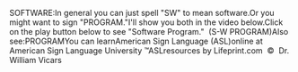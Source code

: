 SOFTWARE:In general you can just spell "SW" to mean software.Or you might want to sign "PROGRAM."I'll show you both in the video below.Click on the play button below to see "Software Program."  (S-W 
	PROGRAM)Also see:PROGRAMYou can learnAmerican Sign Language (ASL)online at American Sign Language University ™ASLresources by Lifeprint.com  ©  Dr. William Vicars